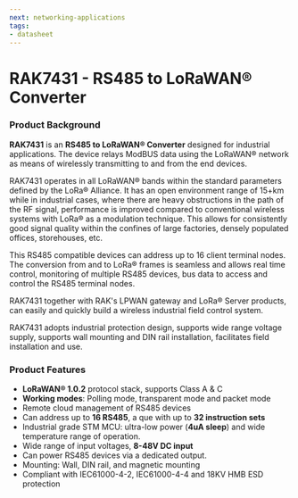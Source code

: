 ```yaml
---
next: networking-applications
tags:
- datasheet
---
```


# RAK7431 - RS485 to LoRaWAN® Converter

<rk-img
  src="/assets/images/datasheet/rak7431/rak7431-overview.jpg"
  width="50%"
  figure-number="1"
  caption="RAK7431 - RS485 to LoRaWAN® Converter"
/>

### Product Background

**RAK7431** is an **RS485 to LoRaWAN® Converter** designed for industrial applications. The device relays ModBUS data using the LoRaWAN® network as means of wirelessly transmitting to and from the end devices.

RAK7431 operates in all LoRaWAN® bands within the standard parameters defined by the LoRa® Alliance. It has an open environment range of 15+km while in industrial cases, where there are heavy obstructions in the path of the RF signal, performance is improved compared to conventional wireless systems with LoRa® as a modulation technique. This allows for consistently good signal quality within the confines of large factories, densely populated offices, storehouses, etc.

This RS485 compatible devices can address up to 16 client terminal nodes. The conversion from and to LoRa® frames is seamless and allows real time control, monitoring of multiple RS485 devices, bus data to access and control the RS485 terminal nodes.

RAK7431 together with RAK's LPWAN gateway and LoRa® Server products, can easily and quickly build a wireless industrial field control system. 

RAK7431 adopts industrial protection design, supports wide range voltage supply, supports wall mounting and DIN rail installation, facilitates field installation and use.

### Product Features

* **LoRaWAN® 1.0.2** protocol stack, supports Class A & C 
* **Working modes**: Polling mode, transparent mode and packet mode 
* Remote cloud management of RS485 devices 
* Can address up to **16 RS485**, a que with up to **32 instruction sets**
* Industrial grade STM MCU: ultra-low power (**4uA sleep**) and wide temperature range of operation. 
* Wide range of input voltages, **8-48V DC input**
* Can power RS485 devices via a dedicated output. 
* Mounting: Wall, DIN rail, and magnetic mounting 
* Compliant with IEC61000-4-2, IEC61000-4-4 and 18KV HMB ESD protection

